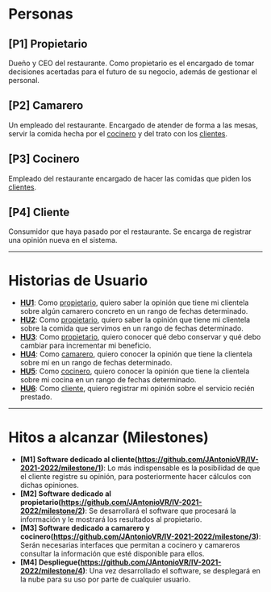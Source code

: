 # Personas
## [P1] <a name="P1">Propietario</a>
Dueño y CEO del restaurante. Como propietario es el encargado de tomar decisiones acertadas para el futuro de su negocio, además de gestionar el personal. 

## [P2] <a name="P2">Camarero</a>
Un empleado del restaurante. Encargado de atender de forma a las mesas, servir la comida hecha por el [cocinero](#P3) y del trato con los [clientes](#P4).

## [P3] <a name="P3">Cocinero</a>
Empleado del restaurante encargado de hacer las comidas que piden los [clientes](#P4).

## [P4] <a name="P4">Cliente</a>
Consumidor que haya pasado por el restaurante. Se encarga de registrar una opinión nueva en el sistema.

---

# Historias de Usuario
* **[HU1](https://github.com/JAntonioVR/IV-2021-2022/issues/2)**: Como [propietario](#P1), quiero saber la opinión que tiene mi clientela sobre algún camarero concreto en un rango de fechas determinado.
* **[HU2](https://github.com/JAntonioVR/IV-2021-2022/issues/3)**: Como [propietario](#P1), quiero saber la opinión que tiene mi clientela sobre la comida que servimos en un rango de fechas determinado.
* **[HU3](https://github.com/JAntonioVR/IV-2021-2022/issues/4)**: Como [propietario](#P1), quiero conocer qué debo conservar y qué debo cambiar para incrementar mi beneficio.
* **[HU4](https://github.com/JAntonioVR/IV-2021-2022/issues/5)**: Como [camarero](#P2), quiero conocer la opinión que tiene la clientela sobre mí en un rango de fechas determinado.
* **[HU5](https://github.com/JAntonioVR/IV-2021-2022/issues/6)**: Como [cocinero](#P3), quiero conocer la opinión que tiene la clientela sobre mi cocina en un rango de fechas determinado.
* **[HU6](https://github.com/JAntonioVR/IV-2021-2022/issues/7)**: Como [cliente](#P4), quiero registrar mi opinión sobre el servicio recién prestado.

---

# Hitos a alcanzar (Milestones)

* **[M1] Software dedicado al cliente(https://github.com/JAntonioVR/IV-2021-2022/milestone/1)**: Lo más indispensable es la posibilidad de que el cliente registre su opinión, para posteriormente hacer cálculos con dichas opiniones.
* **[M2] Software dedicado al propietario(https://github.com/JAntonioVR/IV-2021-2022/milestone/2)**: Se desarrollará el software que procesará la información y le mostrará los resultados al propietario.
* **[M3] Software dedicado a camarero y cocinero(https://github.com/JAntonioVR/IV-2021-2022/milestone/3)**: Serán necesarias interfaces que permitan a cocinero y camareros consultar la información que esté disponible para ellos.
* **[M4] Despliegue(https://github.com/JAntonioVR/IV-2021-2022/milestone/4)**: Una vez desarrollado el software, se desplegará en la nube para su uso por parte de cualquier usuario.